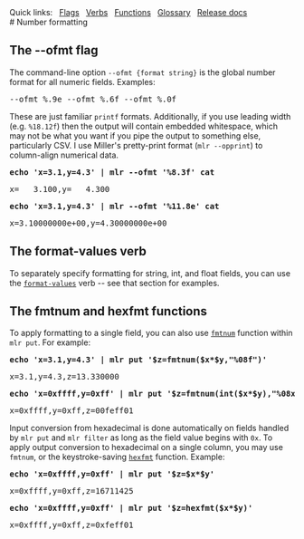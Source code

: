 <!---  PLEASE DO NOT EDIT DIRECTLY. EDIT THE .md.in FILE PLEASE. --->
<div>
<span class="quicklinks">
Quick links:
&nbsp;
<a class="quicklink" href="../reference-main-flag-list/index.html">Flags</a>
&nbsp;
<a class="quicklink" href="../reference-verbs/index.html">Verbs</a>
&nbsp;
<a class="quicklink" href="../reference-dsl-builtin-functions/index.html">Functions</a>
&nbsp;
<a class="quicklink" href="../glossary/index.html">Glossary</a>
&nbsp;
<a class="quicklink" href="../release-docs/index.html">Release docs</a>
</span>
</div>
# Number formatting

## The --ofmt flag

The command-line option `--ofmt {format string}` is the global number format for all numeric fields.  Examples:

<pre class="pre-non-highlight-non-pair">
--ofmt %.9e --ofmt %.6f --ofmt %.0f
</pre>

These are just familiar `printf` formats. Additionally, if you use leading width (e.g. `%18.12f`) then the output will contain embedded whitespace, which may not be what you want if you pipe the output to something else, particularly CSV. I use Miller's pretty-print format (`mlr --opprint`) to column-align numerical data.

<pre class="pre-highlight-in-pair">
<b>echo 'x=3.1,y=4.3' | mlr --ofmt '%8.3f' cat</b>
</pre>
<pre class="pre-non-highlight-in-pair">
x=   3.100,y=   4.300
</pre>

<pre class="pre-highlight-in-pair">
<b>echo 'x=3.1,y=4.3' | mlr --ofmt '%11.8e' cat</b>
</pre>
<pre class="pre-non-highlight-in-pair">
x=3.10000000e+00,y=4.30000000e+00
</pre>

## The format-values verb

To separately specify formatting for string, int, and float fields, you can use
the [`format-values`](reference-verbs.md#format-values) verb -- see that section for examples.

## The fmtnum and hexfmt functions

To apply formatting to a single field, you can also use
[`fmtnum`](reference-dsl-builtin-functions.md#fmtnum) function within `mlr
put`. For example:

<pre class="pre-highlight-in-pair">
<b>echo 'x=3.1,y=4.3' | mlr put '$z=fmtnum($x*$y,"%08f")'</b>
</pre>
<pre class="pre-non-highlight-in-pair">
x=3.1,y=4.3,z=13.330000
</pre>

<pre class="pre-highlight-in-pair">
<b>echo 'x=0xffff,y=0xff' | mlr put '$z=fmtnum(int($x*$y),"%08x")'</b>
</pre>
<pre class="pre-non-highlight-in-pair">
x=0xffff,y=0xff,z=00feff01
</pre>

Input conversion from hexadecimal is done automatically on fields handled by `mlr put` and `mlr filter` as long as the field value begins with `0x`.  To apply output conversion to hexadecimal on a single column, you may use `fmtnum`, or the keystroke-saving [`hexfmt`](reference-dsl-builtin-functions.md#hexfmt) function. Example:

<pre class="pre-highlight-in-pair">
<b>echo 'x=0xffff,y=0xff' | mlr put '$z=$x*$y'</b>
</pre>
<pre class="pre-non-highlight-in-pair">
x=0xffff,y=0xff,z=16711425
</pre>

<pre class="pre-highlight-in-pair">
<b>echo 'x=0xffff,y=0xff' | mlr put '$z=hexfmt($x*$y)'</b>
</pre>
<pre class="pre-non-highlight-in-pair">
x=0xffff,y=0xff,z=0xfeff01
</pre>
